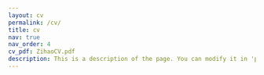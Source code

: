 ```yaml
---
layout: cv
permalink: /cv/
title: cv
nav: true
nav_order: 4
cv_pdf: ZihaoCV.pdf
description: This is a description of the page. You can modify it in 'pages/_cv.md'. You can also change or remove the top pdf download button.
---
```

